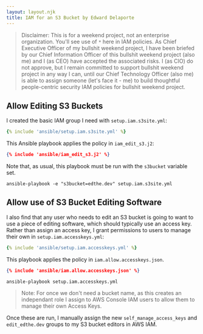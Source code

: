 ```yaml
---
layout: layout.njk
title: IAM for an S3 Bucket by Edward Delaporte
---
```


> Disclaimer: This is for a weekend project, not an enterprise organization. 
> You'll see use of `*` here in IAM policies.
> As Chief Executive Officer of my bullshit weekend project, I have been briefed by our Chief Information Officer of this bullshit weekend project (also me) and I (as CEO) have accepted the associated risks. 
> I (as CIO) do not approve, but I remain committed to support bullshit weekend project in any way I can, until our Chief Technology Officer (also me) is able to assign someone (let's face it - me) to build thoughtful people-centric security IAM policies for bullshit weekend project.

## Allow Editing S3 Buckets

I created the basic IAM group I need with `setup.iam.s3site.yml`:

```yaml
{% include 'ansible/setup.iam.s3site.yml' %}
```

This Ansible playbook applies the policy in `iam_edit_s3.j2`:

```json
{% include 'ansible/iam_edit_s3.j2' %}
```

Note that, as usual, this playbook must be run with the `s3bucket` variable set.

```shell
ansible-playbook -e "s3bucket=edthe.dev" setup.iam.s3site.yml
```

## Allow use of S3 Bucket Editing Software

I also find that any user who needs to edit an S3 bucket is going to want to use a piece of editing software, which should typically use an access key. Rather than assign an access key, I grant permissions to users to manage their own in `setup.iam.accesskeys.yml`:

```yaml
{% include 'ansible/setup.iam.accesskeys.yml' %}
```

This playbook applies the policy in `iam.allow.accesskeys.json`.

```json
{% include 'ansible/iam.allow.accesskeys.json' %}
```

```shell
ansible-playbook setup.iam.accesskeys.yml
```

> Note: For once we don't need a bucket name, as this creates an independant role I assign to AWS Console IAM users to allow them to manage their own Access Keys.

Once these are run, I manually assign the new `self_manage_access_keys` and `edit_edthe.dev` groups to my S3 bucket editors in AWS IAM.
